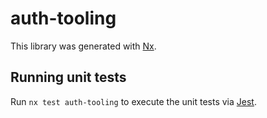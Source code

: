 # auth-tooling

This library was generated with [Nx](https://nx.dev).

## Running unit tests

Run `nx test auth-tooling` to execute the unit tests via [Jest](https://jestjs.io).
